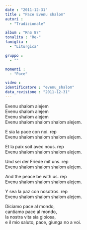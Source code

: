 ```yaml
---
date : "2011-12-31"
title : "Pace Evenu shalom"
autori : 
  - "Tradizionale"

album : "RnS 87"
tonalita : "Re-"
famiglia : 
  - "Liturgica"

gruppo : 
  - ""

momenti : 
  - "Pace"

video : 
identificatore : "evenu_shalom"
data_revisione : "2011-12-31"
---
```

  
  
Evenu shalom alejem  
Evenu shalom alejem  
Evenu shalom alejem  
Evenu shalom shalom shalom alejem.  
  
  
  
E sia la pace con noi. rep  
Evenu shalom shalom shalom alejem.  
  
  
  
Et la paix soit avec nous. rep  
Evenu shalom shalom shalom alejem.  
  
  
  
Und sei der Friede mit uns. rep  
Evenu shalom shalom shalom alejem.  
  
  
  
And the peace be with us. rep  
Evenu shalom shalom shalom alejem.  
  
  
  
Y sea la paz con nosotros. rep  
Evenu shalom shalom shalom alejem.  
  
  
Diciamo pace al mondo,  
cantiamo pace al mondo,  
la nostra vita sia gioiosa,  
e il mio saluto, pace, giunga no a voi.  
  
  
  
